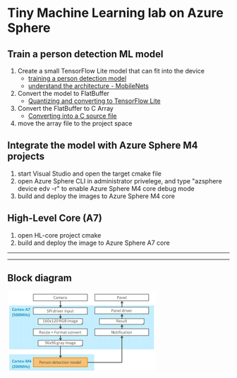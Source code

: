# Tiny Machine Learning lab on Azure Sphere

## Train a person detection ML model
1. Create a small TensorFlow Lite model that can fit into the device 
    - [training a person detection model](https://github.com/tensorflow/tensorflow/blob/master/tensorflow/lite/micro/examples/person_detection/training_a_model.md#training-a-model)
    - [understand the architecture - MobileNets](https://github.com/tensorflow/tensorflow/blob/master/tensorflow/lite/micro/examples/person_detection/training_a_model.md#understanding-the-architecture)
2. Convert the model to FlatBuffer
    - [Quantizing and converting to TensorFlow Lite](https://github.com/tensorflow/tensorflow/blob/master/tensorflow/lite/micro/examples/person_detection/training_a_model.md#quantizing-and-converting-to-tensorflow-lite)
3. Convert the FlatBuffer to C Array
    - [Converting into a C source file](https://github.com/tensorflow/tensorflow/blob/master/tensorflow/lite/micro/examples/person_detection/training_a_model.md#converting-into-a-c-source-file)
4. move the array file to the project space

## Integrate the model with Azure Sphere M4 projects
1. start Visual Studio and open the target cmake file
2. open Azure Sphere CLI in administrator privelege, and type "azsphere device edv -r" to enable Azure Sphere M4 core debug mode
3. build and deploy the images to Azure Sphere M4 core

## High-Level Core (A7) 
1. open HL-core project cmake
2. build and deploy the image to Azure Sphere A7 core

---
---
## Block diagram
![](./images/mt3620-vision-ml-diagram.PNG)

